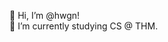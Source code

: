 👋 Hi, I’m @hwgn!    
🌱 I’m currently studying CS @ THM.

<!---
- 👋 Hi, I’m @pxnt
- 👀 I’m interested in ...
- 🌱 I’m currently learning ...
- 💞️ I’m looking to collaborate on ...
- 📫 How to reach me ...

pxnt/pxnt is a ✨ special ✨ repository because its `README.md` (this file) appears on your GitHub profile.
You can click the Preview link to take a look at your changes.
--->
